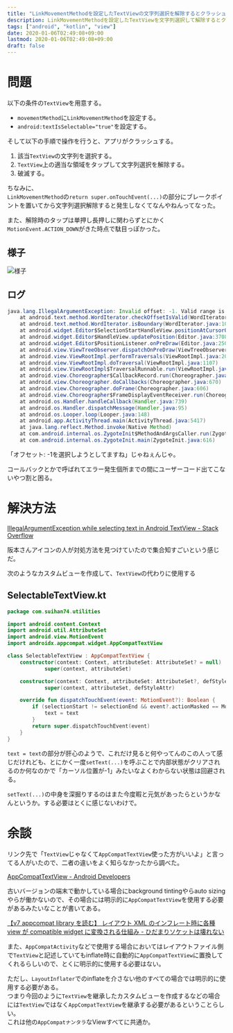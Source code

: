 ```yaml
---
title: "LinkMovementMethodを設定したTextViewの文字列選択を解除するとクラッシュする"
description: LinkMovementMethodを設定したTextViewを文字列選択して解除するとクラッシュする問題をdispatchTouchEvent()を弄ることで回避する。
tags: ["android", "kotlin", "view"]
date: 2020-01-06T02:49:08+09:00
lastmod: 2020-01-06T02:49:08+09:00
draft: false
---
```


# 問題

以下の条件の`TextView`を用意する。

- `movementMethod`に`LinkMovementMethod`を設定する。
- `android:textIsSelectable="true"`を設定する。

そして以下の手順で操作を行うと、アプリがクラッシュする。

1. 該当`TextView`の文字列を選択する。
2. `TextView`上の適当な領域をタップして文字列選択を解除する。
3. 破滅する。

ちなみに、  
`LinkMovementMethod`の`return super.onTouchEvent(...)`の部分にブレークポイントを置いてから文字列選択解除すると発生しなくてなんやねんってなった。

また、解除時のタップは単押し長押しに関わらずとにかく`MotionEvent.ACTION_DOWN`がきた時点で駄目っぽかった。

## 様子

![様子](/images/2020/01_06_01_01.gif "様子アニメーション")

## ログ

```java
java.lang.IllegalArgumentException: Invalid offset: -1. Valid range is [0, 16]
    at android.text.method.WordIterator.checkOffsetIsValid(WordIterator.java:380)
    at android.text.method.WordIterator.isBoundary(WordIterator.java:101)
    at android.widget.Editor$SelectionStartHandleView.positionAtCursorOffset(Editor.java:4260)
    at android.widget.Editor$HandleView.updatePosition(Editor.java:3708)
    at android.widget.Editor$PositionListener.onPreDraw(Editor.java:2507)
    at android.view.ViewTreeObserver.dispatchOnPreDraw(ViewTreeObserver.java:944)
    at android.view.ViewRootImpl.performTraversals(ViewRootImpl.java:2055)
    at android.view.ViewRootImpl.doTraversal(ViewRootImpl.java:1107)
    at android.view.ViewRootImpl$TraversalRunnable.run(ViewRootImpl.java:6013)
    at android.view.Choreographer$CallbackRecord.run(Choreographer.java:858)
    at android.view.Choreographer.doCallbacks(Choreographer.java:670)
    at android.view.Choreographer.doFrame(Choreographer.java:606)
    at android.view.Choreographer$FrameDisplayEventReceiver.run(Choreographer.java:844)
    at android.os.Handler.handleCallback(Handler.java:739)
    at android.os.Handler.dispatchMessage(Handler.java:95)
    at android.os.Looper.loop(Looper.java:148)
    at android.app.ActivityThread.main(ActivityThread.java:5417)
    at java.lang.reflect.Method.invoke(Native Method)
    at com.android.internal.os.ZygoteInit$MethodAndArgsCaller.run(ZygoteInit.java:726)
    at com.android.internal.os.ZygoteInit.main(ZygoteInit.java:616)
```

「オフセット: -1を選択しようとしてますね」じゃねぇんじゃ。

コールバックとかで呼ばれてエラー発生個所までの間にユーザーコード出てこないやつ割と困る。

# 解決方法

[IllegalArgumentException while selecting text in Android TextView - Stack Overflow](https://stackoverflow.com/questions/33821008/illegalargumentexception-while-selecting-text-in-android-textview/43290390#43290390)

阪本さんアイコンの人が対処方法を見つけていたので集合知すごいという感じだ。

次のようなカスタムビューを作成して、`TextView`の代わりに使用する

## SelectableTextView.kt

```kt
package com.suihan74.utilities

import android.content.Context
import android.util.AttributeSet
import android.view.MotionEvent
import androidx.appcompat.widget.AppCompatTextView

class SelectableTextView : AppCompatTextView {
    constructor(context: Context, attributeSet: AttributeSet? = null) :
            super(context, attributeSet)

    constructor(context: Context, attributeSet: AttributeSet?, defStyleAttr: Int) :
            super(context, attributeSet, defStyleAttr)

    override fun dispatchTouchEvent(event: MotionEvent?): Boolean {
        if (selectionStart != selectionEnd && event?.actionMasked == MotionEvent.ACTION_DOWN) {
            text = text
        }
        return super.dispatchTouchEvent(event)
    }
}
```

`text = text`の部分が肝心のようで、これだけ見ると何やってんのこの人って感じだけれども、とにかく一度`setText(...)`を呼ぶことで内部状態がクリアされるのか何なのかで「カーソル位置が-1」みたいなよくわからない状態は回避される。

`setText(...)`の中身を深掘りするのはまた今度暇と元気があったらというかなんというか。する必要はとくに感じないわけで。

# 余談

リンク先で「`TextView`じゃなくて`AppCompatTextView`使った方がいいよ」と言ってる人がいたので、二者の違いをよく知らなかったから調べた。

[AppCompatTextView - Android Developers](https://developer.android.com/reference/android/support/v7/widget/AppCompatTextView)

古いバージョンの端末で動かしている場合にbackground tintingやらauto sizingやらが働かないので、その場合には明示的に`AppCompatTextView`を使用する必要があるみたいなことが書いてある。

[【v7 appcompat library を読む】 レイアウト XML のインフレート時に各種 view が compatible widget に変換される仕組み - ひだまりソケットは壊れない](https://vividcode.hatenablog.com/entry/android-app/library/v7-appcompat-compatible-widget-inflation)

また、`AppCompatActivity`などで使用する場合においてはレイアウトファイル側で`TextView`と記述していてもinflate時に自動的に`AppCompatTextView`に置換してくれるらしいので、とくに明示的に使用する必要はない。

ただし、`LayoutInflater`でのinflateを介さない他のすべての場合では明示的に使用する必要がある。  
つまり今回のように`TextView`を継承したカスタムビューを作成するなどの場合には`TextView`ではなく`AppCompatTextView`を継承する必要があるということらしい。  
これは他の`AppCompatナンタラ`なViewすべてに共通か。
